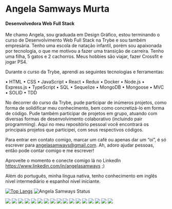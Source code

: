 # Angela Samways Murta

#### Desenvolvedora Web Full Stack

Me chamo Angela, sou graduada em Design Gráfico, estou terminando o curso de Desenvolvimento Web Full Stack na Trybe e sou também empresária. Tenho uma escola de natação infantil, porém sou apaixonada por tecnologia, o que me motivou a fazer uma transição de carreira. Tenho uma filha, 5 gatos e 2 cachorros. Meus hobbies são viajar, fazer Crossfit e jogar PS4.

Durante o curso da Trybe, aprendi as seguintes tecnologias e ferramentas:
  
  •	HTML
	•	CSS
	•	JavaScript
	•	React
	•	Redux
	•	Docker
	•	Node.js
	•	Express.js
	•	TypeScript
	•	SQL
	•	Sequelize
	•	MongoDB
	•	Mongoose
	•	MVC
	•	SOLID
	•	TDD

No decorrer do curso da Trybe, pude participar de inúmeros projetos, como forma de solidificar meu conhecimento, bem como concretizá-lo em forma de código. Pude também participar de projetos em grupo, atuando com diversas formas de desenvolvimento colaborativo (incluindo pair programming). Aqui no meu repositório pessoal você encontrará os principais projetos que participei, com seus respectivos códigos.

Para entrar em contato comigo, marcar um café ou apenas dar um “oi”, é só escrever para angelasamways@gmail.com. Ah, adoro ajudar pessoas, então pode contar comigo e me escrever!

Aproveite o momento e conecte comigo lá no LinkedIn https://www.linkedin.com/in/angelasamways ;)

Além do português, minha língua nativa, tenho conhecimento em inglês nível intermediário e espanhol nível iniciante.

[![Top Langs](https://github-readme-stats.vercel.app/api/top-langs/?username=angelasamways)](https://github.com/anuraghazra/github-readme-stats)
![Angela Samways Status](https://github-readme-stats.vercel.app/api?username=angelasamways&show_icons=true)

![](https://img.shields.io/badge/Adobe%20Illustrator-FF9A00?style=for-the-badge&logo=adobe%20illustrator&logoColor=white)
![](https://img.shields.io/badge/Adobe%20Illustrator-FF9A00?style=for-the-badge&logo=adobe%20illustrator&logoColor=white)
![](https://img.shields.io/badge/Adobe%20Photoshop-31A8FF?style=for-the-badge&logo=Adobe%20Photoshop&logoColor=black)
![](https://img.shields.io/badge/Figma-F24E1E?style=for-the-badge&logo=figma&logoColor=white)
![](https://img.shields.io/badge/CSS3-1572B6?style=for-the-badge&logo=css3&logoColor=white)
![](https://img.shields.io/badge/HTML5-E34F26?style=for-the-badge&logo=html5&logoColor=white)
![](https://img.shields.io/badge/JavaScript-323330?style=for-the-badge&logo=javascript&logoColor=F7DF1E)
![](https://img.shields.io/badge/React-20232A?style=for-the-badge&logo=react&logoColor=61DAFB)
![](https://img.shields.io/badge/React_Router-CA4245?style=for-the-badge&logo=react-router&logoColor=white)
![](https://img.shields.io/badge/Redux-593D88?style=for-the-badge&logo=redux&logoColor=white)
![](https://img.shields.io/badge/Node.js-339933?style=for-the-badge&logo=nodedotjs&logoColor=white)
![](https://img.shields.io/badge/JWT-000000?style=for-the-badge&logo=JSON%20web%20tokens&logoColor=white)
![](https://img.shields.io/badge/Express.js-000000?style=for-the-badge&logo=express&logoColor=white)
![](https://img.shields.io/badge/Docker-2CA5E0?style=for-the-badge&logo=docker&logoColor=white)
![](https://img.shields.io/badge/TypeScript-007ACC?style=for-the-badge&logo=typescript&logoColor=white)
![](https://img.shields.io/badge/Sequelize-52B0E7?style=for-the-badge&logo=Sequelize&logoColor=white)
![](https://img.shields.io/badge/GIT-E44C30?style=for-the-badge&logo=git&logoColor=white)
